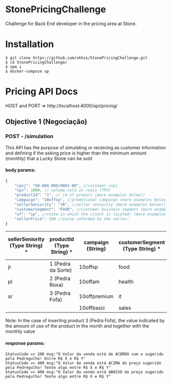 # StonePricingChallenge

Challenge for Back End developer in the pricing area at Stone.

# Installation

```
$ git clone https://github.com/vkhss/StonePricingChallenge.git
$ cd StonePricingChallenge/
$ npm i
$ docker-compose up
```

# Pricing API Docs

HOST and PORT => http://localhost:4000/api/pricing/

## Objective 1 (Negociação)

### POST - /simulation

This API has the purpose of simulating or receiving as customer information and defining
if the asking price is higher than the minimum amount (monthly) that a Lucky Stone
can be sold

#### body params:

~~~javascript
{
    "cpnj": "00.000.000/0001-00", //customer cnpj
    "tpv": 1000, // volume sold in reais (TPV)
    "productId": "1", // id of product (more examples below!)
    "campaign": "10offsp", //promotional campaign (more examples below!)
    "sellerSeniority": "JR", //seller seniority (more examples below!)
    "customerSegment": "FOOD", //customer business segment (more examples below!)
    "uf": "sp", //state in which the client is located! (more examples below!)
    "sellerPrice": 150 //Value informed by the seller!
}
~~~

| sellerSeniority (Type String) * | productId (Type String) * | campaign (String) | customerSegment (Type String) *  | uf (Type String) * | tpv(Type Number) * | sellerPrice (Type Number) * |
|---------------------------------|---------------------------|-------------------|----------------------------------|--------------------|--------------------|-----------------------------|
| jr                              | 1 (Pedra da Sorte)        | 10offsp           | food                             | SP                 | 1000000            | 200                         |
| pl                              | 2 (Pedra Roxa)            | 10offam           | health                           | MG                 | 500000             | 150                         |
| sr                              | 3 (Pedra Fofa)            | 10offpremium      | it                               | AM                 | 10000              | 100                         |
|                                 |                           | 10offbasic        | sales                            | PB                 | 5000               | 80                          |                     |

Note: In the case of inserting product 3 (Pedra Fofa), the value indicated by the amount of use of the product in the month and together with the monthly value

#### response params:
```
StatusCode => 200 msg:"O Valor da venda está de ACORDO com o sugerido pela Pedregulho! Entre R$ X e R$ Y"
StatusCode => 400 msg:"O Valor da venda está ACIMA do preço sugerido pela Pedregulho! Tente algo entre R$ X e R$ Y"
StatusCode => 400 msg:"O Valor da venda está ABAIXO do preço sugerido pela Pedregulho! Tente algo entre R$ X e R$ Y"

```











